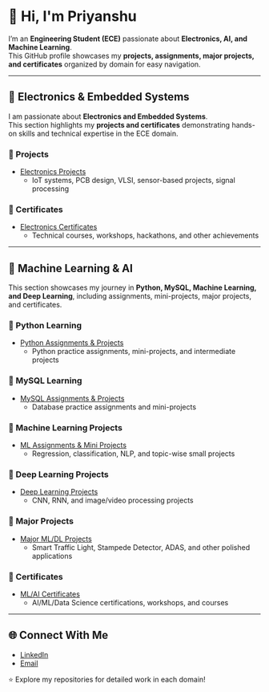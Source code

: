 # 👋 Hi, I'm Priyanshu  

I’m an **Engineering Student (ECE)** passionate about **Electronics, AI, and Machine Learning**.  
This GitHub profile showcases my **projects, assignments, major projects, and certificates** organized by domain for easy navigation.  

---

## 📡 Electronics & Embedded Systems  

I am passionate about **Electronics and Embedded Systems**.  
This section highlights my **projects and certificates** demonstrating hands-on skills and technical expertise in the ECE domain.  

### 🔹 Projects
- [Electronics Projects](https://github.com/your-username/electronics-projects)  
  - IoT systems, PCB design, VLSI, sensor-based projects, signal processing  

### 🔹 Certificates
- [Electronics Certificates](https://github.com/your-username/electronics-certificates)  
  - Technical courses, workshops, hackathons, and other achievements  

---

## 🤖 Machine Learning & AI  

This section showcases my journey in **Python, MySQL, Machine Learning, and Deep Learning**, including assignments, mini-projects, major projects, and certificates.  

### 🔹 Python Learning
- [Python Assignments & Projects](https://github.com/your-username/python-learning)  
  - Python practice assignments, mini-projects, and intermediate projects  

### 🔹 MySQL Learning
- [MySQL Assignments & Projects](https://github.com/your-username/mysql-learning)  
  - Database practice assignments and mini-projects  

### 🔹 Machine Learning Projects
- [ML Assignments & Mini Projects](https://github.com/your-username/ml-learning)  
  - Regression, classification, NLP, and topic-wise small projects  

### 🔹 Deep Learning Projects
- [Deep Learning Projects](https://github.com/your-username/dl-learning)  
  - CNN, RNN, and image/video processing projects  

### 🔹 Major Projects
- [Major ML/DL Projects](https://github.com/your-username/ml-major-projects)  
  - Smart Traffic Light, Stampede Detector, ADAS, and other polished applications  

### 🔹 Certificates
- [ML/AI Certificates](https://github.com/your-username/ml-certificates)  
  - AI/ML/Data Science certifications, workshops, and courses  

---

## 🌐 Connect With Me  

- [LinkedIn](www.linkedin.com/in/priyanshu1201)  
- [Email](Priyanshuaggarwal.in@gmail.com)  

⭐ Explore my repositories for detailed work in each domain!
